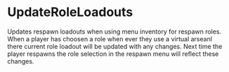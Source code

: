 # UpdateRoleLoadouts
Updates respawn loadouts when using menu inventory for respawn roles.
When a player has choosen a role when ever they use a virtual arseanl there current role loadout will be updated with any changes.
Next time the player respawns the role selection in the respawn menu will reflect these changes.
